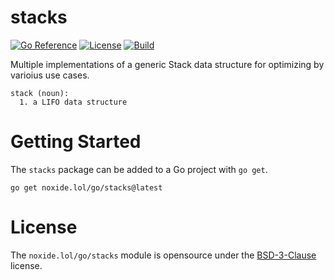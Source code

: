 stacks
======

[![Go Reference](https://pkg.go.dev/badge/noxide.lol/go/stacks.svg)](https://pkg.go.dev/noxide.lol/go/stacks)
[![License](https://img.shields.io/github/license/noxideproject/stacks?color=7C00D8&style=flat-square&label=License)](https://github.com/noxideproject/stacks/blob/main/LICENSE)
[![Build](https://img.shields.io/github/actions/workflow/status/noxideproject/stacks/ci.yaml?style=flat-square&color=0FAA07&label=Tests)](https://github.com/noxideproject/stacks/actions/workflows/ci.yaml)

Multiple implementations of a generic Stack data structure for optimizing by
varioius use cases.

```
stack (noun):
  1. a LIFO data structure
```

# Getting Started

The `stacks` package can be added to a Go project with `go get`.

```shell
go get noxide.lol/go/stacks@latest
```

# License

The `noxide.lol/go/stacks` module is opensource under the [BSD-3-Clause](LICENSE) license.
